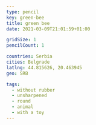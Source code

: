 ```yaml
---
type: pencil
key: green-bee
title: green bee
date: 2021-03-09T21:01:59+01:00

gridSize: 1
pencilCount: 1

countries: Serbia
cities: Belgrade
latlng: 44.815626, 20.463945
geo: SRB

tags:
  - without rubber
  - unsharpened
  - round
  - animal
  - with a toy
---
```

